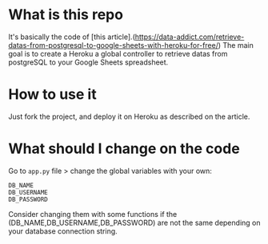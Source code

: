 # What is this repo
It's basically the code of [this article].(https://data-addict.com/retrieve-datas-from-postgresql-to-google-sheets-with-heroku-for-free/)
The main goal is to create a Heroku a global controller to retrieve datas from postgreSQL to your Google Sheets spreadsheet.

# How to use it
Just fork the project, and deploy it on Heroku as described on the article.

# What should I change on the code
Go to `app.py` file > change the global variables with your own:
```
DB_NAME
DB_USERNAME
DB_PASSWORD
```

Consider changing them with some functions if the (DB_NAME,DB_USERNAME,DB_PASSWORD) are not the same depending on your database connection string.

